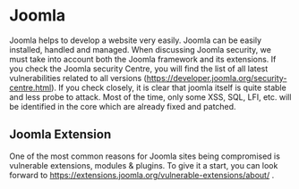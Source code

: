 # Joomla

Joomla helps to develop a website very easily. Joomla can be easily installed, handled and managed. When discussing Joomla security, we must take into account both the Joomla framework and its extensions. If you check the Joomla security Centre, you will find the list of all latest vulnerabilities related to all versions (https://developer.joomla.org/security-centre.html). If you check closely, it is clear that joomla itself is quite stable and less probe to attack.  Most of the time, only some XSS, SQL, LFI, etc. will be identified in the
core which are already fixed and patched.


## Joomla Extension 

One of the most common reasons for Joomla sites being compromised is vulnerable extensions, modules & plugins.  To give it a start, you can look forward to https://extensions.joomla.org/vulnerable-extensions/about/ . 



